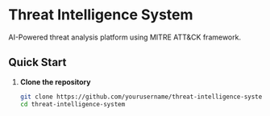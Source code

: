# Threat Intelligence System

AI-Powered threat analysis platform using MITRE ATT&CK framework.

## Quick Start

1. **Clone the repository**
   ```bash
   git clone https://github.com/yourusername/threat-intelligence-system.git
   cd threat-intelligence-system
   ```
